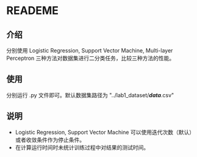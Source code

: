 # READEME

## 介绍

分别使用 Logistic Regression, Support Vector Machine, Multi-layer Perceptron 三种方法对数据集进行二分类任务，比较三种方法的性能。

## 使用

分别运行 .py 文件即可。默认数据集路径为 "../lab1_dataset/***data***.csv"

## 说明

- Logistic Regression, Support Vector Machine 可以使用迭代次数（默认）或者收敛条件作为停止条件。
- 在计算运行时间时未统计训练过程中对结果的测试时间。